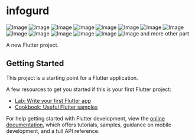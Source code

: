 # infogurd
![Image](https://github.com/user-attachments/assets/27db9fde-6c6d-429e-be2d-65f473bf8a66)
![Image](https://github.com/user-attachments/assets/5ad69055-46e3-4a4f-8ea7-520a1d992bfc)
![Image](https://github.com/user-attachments/assets/e187c989-ebfd-4229-8cfc-2bed9844886f)
![Image](https://github.com/user-attachments/assets/38959c41-fc96-49fb-b558-3d14e6b8c18c)
![Image](https://github.com/user-attachments/assets/d560d681-64a3-40be-9669-2ca025b94d74)
![Image](https://github.com/user-attachments/assets/73d7ccef-2cec-4799-ac12-3de7b8aad745)
![Image](https://github.com/user-attachments/assets/c3309bb2-c90b-40c0-8c64-09af348789d5)
![Image](https://github.com/user-attachments/assets/59507d8d-8fd3-4ed4-8281-c51235791eb5)
![Image](https://github.com/user-attachments/assets/77af21a8-a63e-47ef-a4f1-3a37fba211c5)
![Image](https://github.com/user-attachments/assets/141e3437-08b0-4061-b10a-2ad6efb0fcff)
![Image](https://github.com/user-attachments/assets/c1ee22c8-31e6-4dab-b1fa-1e6f15ca5f50)
![Image](https://github.com/user-attachments/assets/54b0cf87-c79a-4a11-8901-3f54b8051857)
![Image](https://github.com/user-attachments/assets/a4fd4df0-1655-4fca-8979-36f7539fa62b)
![Image](https://github.com/user-attachments/assets/83e67da4-eb1c-4064-b0c2-c97517130840)
and more other part

A new Flutter project.

## Getting Started

This project is a starting point for a Flutter application.

A few resources to get you started if this is your first Flutter project:

- [Lab: Write your first Flutter app](https://docs.flutter.dev/get-started/codelab)
- [Cookbook: Useful Flutter samples](https://docs.flutter.dev/cookbook)

For help getting started with Flutter development, view the
[online documentation](https://docs.flutter.dev/), which offers tutorials,
samples, guidance on mobile development, and a full API reference.

